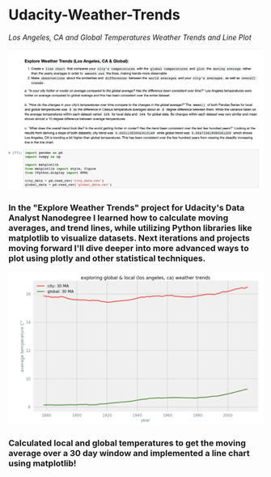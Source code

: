 # Udacity-Weather-Trends
_Los Angeles, CA and Global Temperatures Weather Trends and Line Plot_

![Summary](summary.png)
### In the "Explore Weather Trends" project for Udacity's Data Analyst Nanodegree I learned how to calculate moving averages, and trend lines, while utilizing Python libraries like matplotlib to visualize datasets. Next iterations and projects moving forward I'll dive deeper into more advanced ways to plot using plotly and other statistical techniques. 

![Line Chart](matplotlib.png)
### Calculated local and global temperatures to get the moving average over a 30 day window and implemented a line chart using matplotlib!

